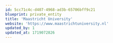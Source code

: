 ```yaml
---
id: 5cc71c4c-d407-4968-ad3b-65706bff9c21
blueprint: private_entity
title: 'Maastricht University'
website: 'https://www.maastrichtuniversity.nl'
updated_by: 1
updated_at: 1719072826
---
```

